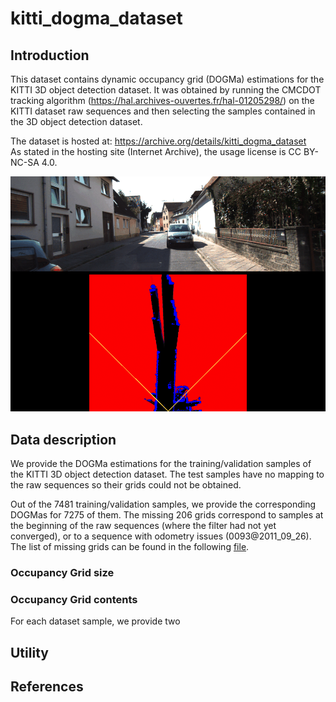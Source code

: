 # kitti_dogma_dataset

## Introduction
This dataset contains dynamic occupancy grid (DOGMa) estimations for the KITTI 3D object detection dataset. It was obtained by running the CMCDOT tracking algorithm (https://hal.archives-ouvertes.fr/hal-01205298/) on the KITTI dataset raw sequences and then selecting the samples contained in the 3D object detection dataset.

The dataset is hosted at: https://archive.org/details/kitti_dogma_dataset  
As stated in the hosting site (Internet Archive), the usage license is CC BY-NC-SA 4.0.

<img src="/multimedia/state_grids.gif"/>

## Data description
We provide the DOGMa estimations for the training/validation samples of the KITTI 3D object detection dataset. The test samples have no mapping to the raw sequences so their grids could not be obtained.

Out of the 7481 training/validation samples, we provide the corresponding DOGMas for 7275 of them. The missing 206 grids correspond to samples at the beginning of the raw sequences (where the filter had not yet converged), or to a sequence with odometry issues (0093@2011_09_26). The list of missing grids can be found in the following [file](grids_not_found_summary.log).

### Occupancy Grid size

### Occupancy Grid contents
For each dataset sample, we provide two 

## Utility

## References

